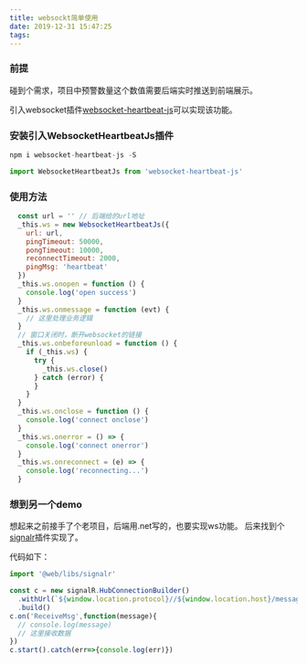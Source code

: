 ```yaml
---
title: websockt简单使用
date: 2019-12-31 15:47:25
tags:
---
```



### 前提
碰到个需求，项目中预警数量这个数值需要后端实时推送到前端展示。

引入websocket插件[websocket-heartbeat-js](https://github.com/zimv/websocket-heartbeat-js)可以实现该功能。


### 安装引入WebsocketHeartbeatJs插件
```javascript
npm i websocket-heartbeat-js -S
```
```javascript
import WebsocketHeartbeatJs from 'websocket-heartbeat-js'
```

### 使用方法
```javascript
  const url = '' // 后端给的url地址
  _this.ws = new WebsocketHeartbeatJs({
    url: url,
    pingTimeout: 50000,
    pongTimeout: 10000,
    reconnectTimeout: 2000,
    pingMsg: 'heartbeat'
  })
  _this.ws.onopen = function () {
    console.log('open success')
  }
  _this.ws.onmessage = function (evt) {
    // 这里处理业务逻辑
  }
  // 窗口关闭时，断开websocket的链接
  _this.ws.onbeforeunload = function () {
    if (_this.ws) {
      try {
        _this.ws.close()
      } catch (error) {
      }
    }
  }
  _this.ws.onclose = function () {
    console.log('connect onclose')
  }
  _this.ws.onerror = () => {
    console.log('connect onerror')
  }
  _this.ws.onreconnect = (e) => {
    console.log('reconnecting...')
  }
```


### 想到另一个demo

想起来之前接手了个老项目，后端用.net写的，也要实现ws功能。
后来找到个[signalr](https://github.com/zjy7/hexoBlog/blob/master/source/_posts/2019-12-31-websockt%E7%AE%80%E5%8D%95%E4%BD%BF%E7%94%A8/signalr.js)插件实现了。

代码如下：
```javascript
import '@web/libs/signalr'

const c = new signalR.HubConnectionBuilder()
  .withUrl(`${window.location.protocol}//${window.location.host}/messagehub`)
  .build()
c.on('ReceiveMsg',function(message){
  // console.log(message)
  // 这里接收数据
})
c.start().catch(err=>{console.log(err)})
```